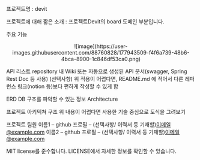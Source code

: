 프로젝트명 : devit

프로젝트에 대해 짧은 소개 : 프로젝트Devit의 board 도메인 부분입니다.

주요 기능
<p align="center"> ![image](https://user-images.githubusercontent.com/88760828/177943509-f4f6a739-48b6-4bca-8900-1c846df53ca0.png) </p>


API 리스트
repository 내 Wiki 또는 자동으로 생성된 API 문서(swagger, Spring Rest Doc 등 사용)
(선택사항) 위 적용이 어렵다면, README.md 에 적어서 다른 레퍼런스 링크(notion 등)보다 편하게 작성할 수 있게 함

ERD
DB 구조를 파악할 수 있는 정보
Architecture

프로젝트 아키텍쳐 구조
위 내용이 어렵다면 사용한 기술 중심으로 도식을 그려보기

프로젝트 팀원
이름1 – github 프로필 – (선택사항/ 이력서 등 기재할)이메일@example.com 이름2 – github 프로필 – (선택사항/ 이력서 등 기재할)이메일@example.com

MIT license를 준수합니다. LICENSE에서 자세한 정보를 확인할 수 있습니다.

